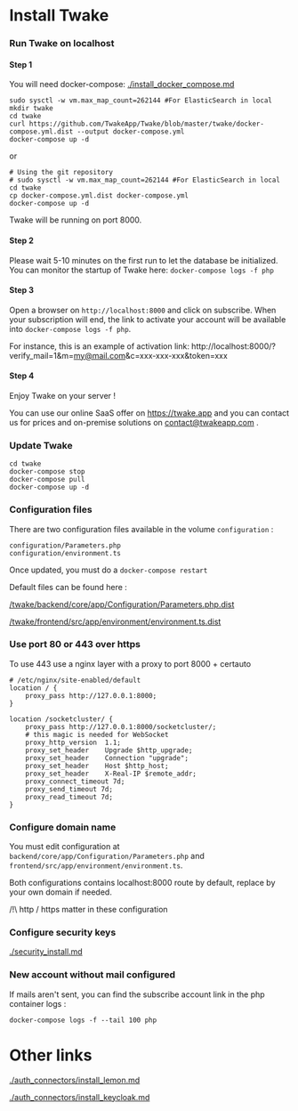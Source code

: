 # Install Twake

### Run Twake on localhost

#### Step 1

You will need docker-compose: [./install_docker_compose.md](./install_dependencies.md)

```
sudo sysctl -w vm.max_map_count=262144 #For ElasticSearch in local
mkdir twake
cd twake
curl https://github.com/TwakeApp/Twake/blob/master/twake/docker-compose.yml.dist --output docker-compose.yml
docker-compose up -d
```

or

```
# Using the git repository
# sudo sysctl -w vm.max_map_count=262144 #For ElasticSearch in local
cd twake
cp docker-compose.yml.dist docker-compose.yml
docker-compose up -d
```

Twake will be running on port 8000.

#### Step 2

Please wait 5-10 minutes on the first run to let the database be initialized. You can monitor the startup of Twake here: `docker-compose logs -f php`

#### Step 3

Open a browser on `http://localhost:8000` and click on subscribe. When your subscription will end, the link to activate your account will be available into `docker-compose logs -f php`.

For instance, this is an example of activation link: http://localhost:8000/?verify_mail=1&m=my@mail.com&c=xxx-xxx-xxx&token=xxx

#### Step 4

Enjoy Twake on your server !

You can use our online SaaS offer on https://twake.app and you can contact us for prices and on-premise solutions on contact@twakeapp.com .

### Update Twake

```
cd twake
docker-compose stop
docker-compose pull
docker-compose up -d
```

### Configuration files

There are two configuration files available in the volume `configuration` :

```
configuration/Parameters.php
configuration/environment.ts
```

Once updated, you must do a `docker-compose restart`

Default files can be found here :

[/twake/backend/core/app/Configuration/Parameters.php.dist](Parameters.php)

[/twake/frontend/src/app/environment/environment.ts.dist](./install_dependencies.md)

### Use port 80 or 443 over https

To use 443 use a nginx layer with a proxy to port 8000 + certauto

```
# /etc/nginx/site-enabled/default
location / {
    proxy_pass http://127.0.0.1:8000;
}

location /socketcluster/ {
    proxy_pass http://127.0.0.1:8000/socketcluster/;
    # this magic is needed for WebSocket
    proxy_http_version  1.1;
    proxy_set_header    Upgrade $http_upgrade;
    proxy_set_header    Connection "upgrade";
    proxy_set_header    Host $http_host;
    proxy_set_header    X-Real-IP $remote_addr;
    proxy_connect_timeout 7d;
    proxy_send_timeout 7d;
    proxy_read_timeout 7d;
}
```

### Configure domain name

You must edit configuration at `backend/core/app/Configuration/Parameters.php` and `frontend/src/app/environment/environment.ts`.

Both configurations contains localhost:8000 route by default, replace by your own domain if needed.

/!\ http / https matter in these configuration

### Configure security keys

[./security_install.md](./security_install.md)

### New account without mail configured

If mails aren't sent, you can find the subscribe account link in the php container logs :

`docker-compose logs -f --tail 100 php`

# Other links

[./auth_connectors/install_lemon.md](./auth_connectors/install_lemon.md)

[./auth_connectors/install_keycloak.md](./auth_connectors/install_keycloak.md)
